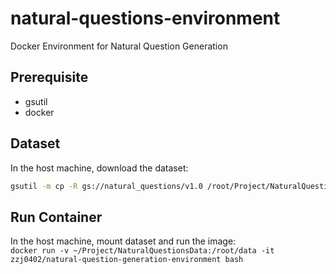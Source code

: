# natural-questions-environment
Docker Environment for Natural Question Generation

## Prerequisite

- gsutil
- docker

## Dataset

In the host machine, download the dataset:
```bash
gsutil -m cp -R gs://natural_questions/v1.0 /root/Project/NaturalQuestionsData
```

## Run Container
In the host machine, mount dataset and run the image:  
```docker run -v ~/Project/NaturalQuestionsData:/root/data -it zzj0402/natural-question-generation-environment bash```
